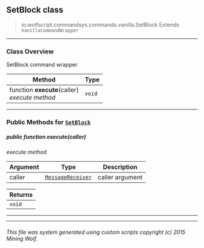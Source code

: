 ## SetBlock __class__

>io.wolfscript.commandsys.commands.vanilla.SetBlock
>Extends `VanillaCommandWrapper`

---

### Class Overview

SetBlock command wrapper

Method | Type   
--- | :--- 
 function __execute__(caller) <br> _execute method_ | `void`



---


### Public Methods for [`SetBlock`](SetBlock.md)

##### <a id='execute'></a>public  function __execute__(caller)

_execute method_

Argument | Type | Description  
--- | --- | --- 
caller | [`MessageReceiver`](..\..\..\chat\MessageReceiver.md) | caller argument

Returns | 
--- | 
`void` |


---
---


###### This file was system generated using custom scripts copyright (c) 2015 Mining Wolf.
	

